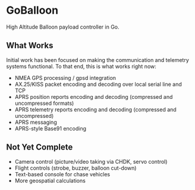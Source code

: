 GoBalloon
=========

High Altitude Balloon payload controller in Go.   

What Works
----------
Initial work has been focused on making the communication and telemetry systems functional.  To that end, this is what works right now:

* NMEA GPS processing / gpsd integration
* AX.25/KISS packet encoding and decoding over local serial line and TCP
* APRS position reports encoding and decoding (compressed and uncompressed formats)
* APRS telemetry reports encoding and decoding (compressed and uncompressed)
* APRS messaging
* APRS-style Base91 encoding

Not Yet Complete
----------------

* Camera control (picture/video taking via CHDK, servo control)
* Flight controls (strobe, buzzer, balloon cut-down)
* Text-based console for chase vehicles
* More geospatial calculations
